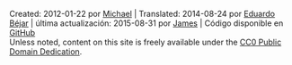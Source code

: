 Created: <span property="dcterms:created" datatype="xsd:date">2012-01-22</span> por <a href="http://mhausenblas.info/#i" rel="dcterms:creator">Michael</a> &#124; Translated: 2014-08-24 por <a rel="dcterms:contributor" href="http://fundapi.org/">Eduardo B&eacute;jar</a> &#124; &uacute;ltima actualizaci&oacute;n: <span property="dcterms:modified" datatype="xsd:date">2015-08-31</span> por <a href="http://jayg.me/" rel="dcterms:contributor">James</a> &#124; C&oacute;digo disponible en <i class="fa fa-github fa-fw"></i>[GitHub](https://github.com/mhausenblas/5stardata.info)  
Unless noted, content on this site is freely available under the <a rel="dcterms:license" href="http://creativecommons.org/publicdomain/zero/1.0/">CC0 Public Domain Dedication</a>.
